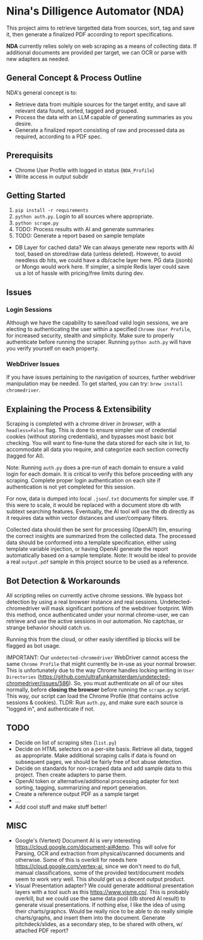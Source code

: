 # Nina's Dilligence Automator (NDA)

This project aims to retrieve targetted data from sources, sort, tag and save it, then generate a finalized PDF according to report specifications.

**NDA** currently relies solely on web scraping as a means of collecting data. If additional documents are provided per target, we can OCR or parse with new adapters as needed.

## General Concept & Process Outline

NDA's general concept is to:

- Retrieve data from multiple sources for the target entity, and save all relevant data found, sorted, tagged and grouped.
- Process the data with an LLM capable of generating summaries as you desire.
- Generate a finalized report consisting of raw and processed data as required, according to a PDF spec.

## Prerequisits

- Chrome User Profile with logged in status (`NDA_Profile`)
- Write access in output subdir

## Getting Started

1. `pip install -r requirements`
2. `python auth.py`. Login to all sources where appropriate.
3. `python scrape.py`
4. TODO: Process results with AI and generate summaries
5. TODO: Generate a report based on sample template

- DB Layer for cached data? We can always generate new reports with AI tool, based on stored/raw data (unless deleted). However, to avoid needless db hits, we could have a db/cache layer here. PG data (jsonb) or Mongo would work here. If simpler, a simple Redis layer could save us a lot of hassle with pricing/free limits during dev.

## Issues

### Login Sessions

Although we have the capability to save/load valid login sessions, we are electing to authenticating the user within a specified `Chrome User Profile`, for increased security, stealth and simplicity. Make sure to properly authenticate before running the scraper. Running `python auth.py` will have you verify yourself on each property.

### WebDriver Issues

If you have issues pertaining to the navigation of sources, further webdriver manipulation may be needed. To get started, you can try:
`brew install chromedriver`.

## Explaining the Process & Extensibility

Scraping is completed with a chrome driver *in browser*, with a `headless=False` flag. This is done to ensure simpler use of credential cookies (without storing credentials), and bypasses most basic bot checking. You will want to fine-tune the data stored for each site in list, to accommodate all data you require, and categorize each section correctly (tagged for AI).

Note: Running `auth.py` does a pre-run of each domain to ensure a valid login for each domain. It is critical to verify this before proceeding with any scraping. Complete proper login authentication on each site if authentication is not yet completed for this session.

For now, data is dumped into local `.json`/`.txt` documents for simpler use. If this were to scale, it would be replaced with a document store db with subtext searching features. Eventually, the AI tool will use the db directly as it requires data within vector distances and user/company filters.

Collected data should then be sent for processing (OpenAI?) llm, ensuring the correct insights are summarized from the collected data. The processed data should be conformed into a template specification, either using template variable injection, or having OpenAI generate the report automatically based on a sample template. Note: It would be ideal to provide a real `output.pdf` sample in this project source to be used as a reference.

## Bot Detection & Workarounds

All scripting relies on currently active chrome sessions. We bypass bot detection by using a real browser instance and real sessions. Undetected-chromedriver will mask significant portions of the webdriver footprint. With this method, once authenticated under your normal chrome-user, we can retrieve and use the active sessions in our automation. No captchas, or strange behavior should catch us.

Running this from the cloud, or other easily identified ip blocks will be flagged as bot usage.

IMPORTANT: Our `undetected-chromedriver` WebDriver cannot access the same `Chrome Profile` that might currently be in-use as your normal browser. This is unfortunately due to the way Chrome handles locking writing in `User Directories` (<https://github.com/ultrafunkamsterdam/undetected-chromedriver/issues/586>). So, you must authenticate on all of our sites normally, before **closing the browser** before running the `scrape.py` script. This way, our script can load the Chrome Profile (that contains active sessions & cookies). TLDR: Run `auth.py`, and make sure each source is "logged in", and authenticate if not.

## TODO

- Decide on list of scraping sites (`list.py`)
- Decide on HTML selectors on a per-site basis. Retrieve all data, tagged as appropriate. Make additional scraping calls if data is found on subsequent pages, we should be fairly free of bot abuse detection.
- Decide on standards for non-scraped data and add sample data to this project. Then create adapters to parse them.
- OpenAI token or alternative/additional processing adapter for text sorting, tagging, summarizing and report generation.
- Create a reference output PDF as a sample target
- ...
- Add cool stuff and make stuff better!

## MISC

- Google's (Vertext) Document AI is very interesting <https://cloud.google.com/document-ai#demo>. This will solve for Parsing, OCR and extraction from physical/scanned documents and otherwise. Some of this is overkill for needs here <https://cloud.google.com/vertex-ai>, since we don't need to do full, manual classifications, some of the provided text/document models seem to work very well. This *should* get us a decent output product.
- Visual Presentation adapter? We could generate additional presentation layers with a tool such as this <https://www.visme.co/>. This is probably overkill, but we could use the same data pool (db stored AI result) to generate visual presentations. If nothing else, I like the idea of using their charts/graphcs. Would be really nice to be able to do really simple charts/graphs, and insert them into the document. Generate pitchdeck/slides, as a secondary step, to be shared with others, w/ attached PDF report?
